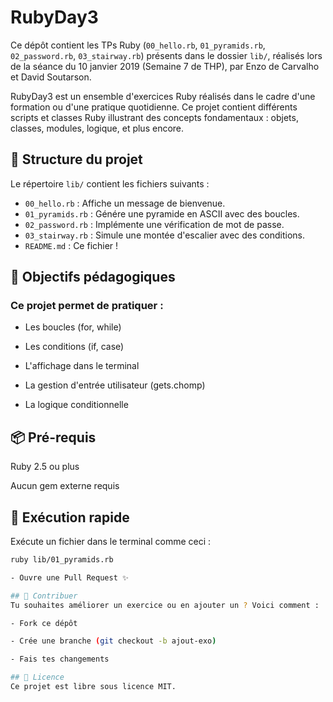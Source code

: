 # RubyDay3
Ce dépôt contient les TPs Ruby (`00_hello.rb`, `01_pyramids.rb`, `02_password.rb`, `03_stairway.rb`) présents dans le dossier `lib/`, réalisés lors de la séance du 10 janvier 2019 (Semaine 7 de THP), par Enzo de Carvalho et David Soutarson.

RubyDay3 est un ensemble d'exercices Ruby réalisés dans le cadre d'une formation ou d'une pratique quotidienne. 
Ce projet contient différents scripts et classes Ruby illustrant des concepts fondamentaux : objets, classes, modules, logique, et plus encore.

## 📁 Structure du projet

Le répertoire `lib/` contient les fichiers suivants :

- `00_hello.rb` : Affiche un message de bienvenue.
- `01_pyramids.rb` : Génére une pyramide en ASCII avec des boucles.
- `02_password.rb` : Implémente une vérification de mot de passe.
- `03_stairway.rb` : Simule une montée d'escalier avec des conditions.
- `README.md` : Ce fichier !

## 🎯 Objectifs pédagogiques
### Ce projet permet de pratiquer :

- Les boucles (for, while)

- Les conditions (if, case)

- L'affichage dans le terminal

- La gestion d'entrée utilisateur (gets.chomp)

- La logique conditionnelle

## 📦 Pré-requis
Ruby 2.5 ou plus

Aucun gem externe requis
  
## 🚀 Exécution rapide

Exécute un fichier dans le terminal comme ceci :

```bash
ruby lib/01_pyramids.rb

- Ouvre une Pull Request ✨

## 🙌 Contribuer
Tu souhaites améliorer un exercice ou en ajouter un ? Voici comment :

- Fork ce dépôt

- Crée une branche (git checkout -b ajout-exo)

- Fais tes changements

## 📝 Licence
Ce projet est libre sous licence MIT.
